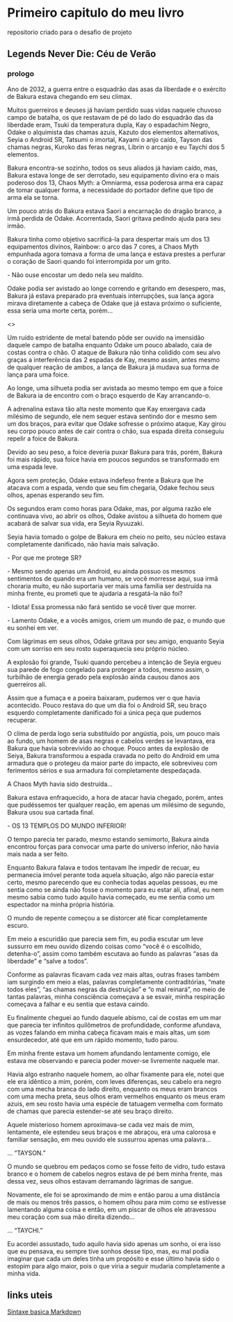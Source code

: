 # Primeiro capitulo do meu livro
repositorio criado para o desafio de projeto
## Legends Never Die: Céu de Verão
### prologo

 Ano de 2032, a guerra entre o esquadrão das asas da liberdade e o exército de Bakura estava chegando em seu clímax. 

 Muitos guerreiros e deuses já haviam perdido suas vidas naquele chuvoso campo de batalha, os que restavam de pé do lado do esquadrão das da liberdade eram, Tsuki da temperatura dupla, Kay o espadachim Negro, Odake o alquimista das chamas azuis, Kazuto dos elementos alternativos, Seyia o Android SR, Tatsumi o imortal, Kayami o anjo caído, Tayson das chamas negras, Kuroko das feras negras, Librin o arcanjo e eu Taychi dos 5 elementos. 

 Bakura encontra-se sozinho, todos os seus aliados já haviam caído, mas, Bakura estava longe de ser derrotado, seu equipamento divino era o mais poderoso dos 13, Chaos Myth: a Omniarma, essa poderosa arma era capaz de tomar qualquer forma, a necessidade do portador define que tipo de arma ela se torna. 

 Um pouco atrás do Bakura estava Saori a encarnação do dragão branco, a irmã perdida de Odake. Acorrentada, Saori gritava pedindo ajuda para seu irmão. 

 Bakura tinha como objetivo sacrificá-la para despertar mais um dos 13 equipamentos divinos, Rainbow: o arco das 7 cores, a Chaos Myth empunhada agora tomava a forma de uma lança e estava prestes a perfurar o coração de Saori quando foi interrompida por um grito. 

 \- Não ouse encostar um dedo nela seu maldito. 

 Odake podia ser avistado ao longe correndo e gritando em desespero, mas, Bakura já estava preparado pra eventuais interrupções, sua lança agora mirava diretamente a cabeça de Odake que já estava próximo o suficiente, essa seria uma morte certa, porém... 

 <<TIM>> 

 Um ruído estridente de metal batendo pôde ser ouvido na imensidão daquele campo de batalha enquanto Odake um pouco abalado, caia de costas contra o chão. O ataque de Bakura não tinha colidido com seu alvo graças a interferência das 2 espadas de Kay, mesmo assim, antes mesmo de qualquer reação de ambos, a lança de Bakura já mudava sua forma de lança para uma foice. 

 Ao longe, uma silhueta podia ser avistada ao mesmo tempo em que a foice de Bakura ia de encontro com o braço esquerdo de Kay arrancando-o. 

 A adrenalina estava tão alta neste momento que Kay enxergava cada milésimo de segundo, ele nem sequer estava sentindo dor e mesmo sem um dos braços, para evitar que Odake sofresse o próximo ataque, Kay girou seu corpo pouco antes de cair contra o chão, sua espada direita conseguiu repelir a foice de Bakura. 

 Devido ao seu peso, a foice deveria puxar Bakura para trás, porém, Bakura foi mais rápido, sua foice havia em poucos segundos se transformado em uma espada leve. 

 Agora sem proteção, Odake estava indefeso frente a Bakura que lhe atacava com a espada, vendo que seu fim chegaria, Odake fechou seus olhos, apenas esperando seu fim. 

 Os segundos eram como horas para Odake, mas, por alguma razão ele continuava vivo, ao abrir os olhos, Odake avistou a silhueta do homem que acabará de salvar sua vida, era Seyia Ryuuzaki. 

 Seyia havia tomado o golpe de Bakura em cheio no peito, seu núcleo estava completamente danificado, não havia mais salvação. 

 \- Por que me protege SR? 

 \- Mesmo sendo apenas um Android, eu ainda possuo os mesmos sentimentos de quando era um humano, se você morresse aqui, sua irmã choraria muito, eu não suportaria ver mais uma família ser destruída na minha frente, eu prometi que te ajudaria a resgatá-la não foi? 

 \- Idiota! Essa promessa não fará sentido se você tiver que morrer. 

 \- Lamento Odake, e a vocês amigos, criem um mundo de paz, o mundo que eu sonhei em ver. 

 Com lágrimas em seus olhos, Odake gritava por seu amigo, enquanto Seyia com um sorriso em seu rosto superaquecia seu próprio núcleo. 

 A explosão foi grande, Tsuki quando percebeu a intenção de Seyia ergueu sua parede de fogo congelado para proteger a todos, mesmo assim, o turbilhão de energia gerado pela explosão ainda causou danos aos guerreiros ali. 

 Assim que a fumaça e a poeira baixaram, pudemos ver o que havia acontecido. Pouco restava do que um dia foi o Android SR, seu braço esquerdo completamente danificado foi a única peça que pudemos recuperar. 

 O clima de perda logo seria substituído por angústia, pois, um pouco mais ao fundo, um homem de asas negras e cabelos verdes se levantava, era Bakura que havia sobrevivido ao choque. Pouco antes da explosão de Seiya, Bakura transformou a espada cravada no peito do Android em uma armadura que o protegeu da maior parte do impacto, ele sobreviveu com ferimentos sérios e sua armadura foi completamente despedaçada. 

 A Chaos Myth havia sido destruída... 

 Bakura estava enfraquecido, a hora de atacar havia chegado, porém, antes que pudéssemos ter qualquer reação, em apenas um milésimo de segundo, Bakura usou sua cartada final. 

 \- OS 13 TEMPLOS DO MUNDO INFERIOR! 

 O tempo parecia ter parado, mesmo estando semimorto, Bakura ainda encontrou forças para convocar uma parte do universo inferior, não havia mais nada a ser feito. 

 Enquanto Bakura falava e todos tentavam lhe impedir de recuar, eu permanecia imóvel perante toda aquela situação, algo não parecia estar certo, mesmo parecendo que eu conhecia todas aquelas pessoas, eu me sentia como se ainda não fosse o momento para eu estar ali, afinal, eu nem mesmo sabia como tudo aquilo havia começado, eu me sentia como um espectador na minha própria história. 

 O mundo de repente começou a se distorcer até ficar completamente escuro. 

 Em meio a escuridão que parecia sem fim, eu podia escutar um leve sussurro em meu ouvido dizendo coisas como “você é o escolhido, detenha-o”, assim como também escutava ao fundo as palavras “asas da liberdade” e “salve a todos”. 

 Conforme as palavras ficavam cada vez mais altas, outras frases também iam surgindo em meio a elas, palavras completamente contraditórias, “mate todos eles”, “as chamas negras da destruição” e “o mal reinará”, no meio de tantas palavras, minha consciência começava a se esvair, minha respiração começava a falhar e eu sentia que estava caindo. 

 Eu finalmente cheguei ao fundo daquele abismo, caí de costas em um mar que parecia ter infinitos quilômetros de profundidade, conforme afundava, as vozes falando em minha cabeça ficavam mais e mais altas, um som ensurdecedor, até que em um rápido momento, tudo parou. 

 Em minha frente estava um homem afundando lentamente comigo, ele estava me observando e parecia poder mover-se livremente naquele mar. 

 Havia algo estranho naquele homem, ao olhar fixamente para ele, notei que ele era idêntico a mim, porém, com leves diferenças, seu cabelo era negro com uma mecha branca do lado direito, enquanto os meus eram brancos com uma mecha preta, seus olhos eram vermelhos enquanto os meus eram azuis, em seu rosto havia uma espécie de tatuagem vermelha com formato de chamas que parecia estender-se até seu braço direito. 

 Aquele misterioso homem aproximava-se cada vez mais de mim, lentamente, ele estendeu seus braços e me abraçou, era uma calorosa e familiar sensação, em meu ouvido ele sussurrou apenas uma palavra... 

 ... “TAYSON.” 

 O mundo se quebrou em pedaços como se fosse feito de vidro, tudo estava branco e o homem de cabelos negros estava de pé bem minha frente, mas dessa vez, seus olhos estavam derramando lágrimas de sangue. 

 Novamente, ele foi se aproximando de mim e então parou a uma distância de mais ou menos três passos, o homem olhou para mim como se estivesse lamentando alguma coisa e então, em um piscar de olhos ele atravessou meu coração com sua mão direita dizendo... 

 ... “TAYCHI.” 

 Eu acordei assustado, tudo aquilo havia sido apenas um sonho, oi era isso que eu pensava, eu sempre tive sonhos desse tipo, mas, eu mal podia imaginar que cada um deles tinha um propósito e esse último havia sido o estopim para algo maior, pois o que viria a seguir mudaria completamente a minha vida. 

## links uteis
[Sintaxe basica Markdown](https://www.markdownguide.org/basic-syntax/)
